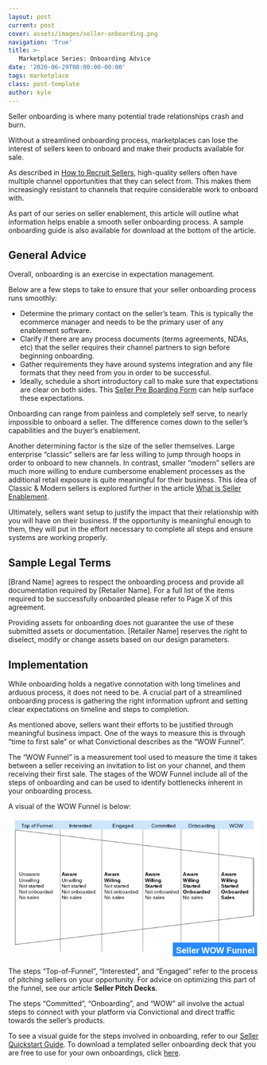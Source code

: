 ```yaml
---
layout: post
current: post
cover: assets/images/seller-onboarding.png
navigation: 'True'
title: >-
   Marketplace Series: Onboarding Advice
date: '2020-06-29T08:00:00-00:00'
tags: marketplace
class: post-template
author: kyle
---
```

Seller onboarding is where many potential trade relationships crash and burn. 

Without a streamlined onboarding process, marketplaces can lose the interest of sellers keen to onboard and make their products available for sale. 

As described in [How to Recruit Sellers](https://blog.convictional.com/how-to-recruit-sellers), high-quality sellers often have multiple channel opportunities that they can select from. This makes them increasingly resistant to channels that require considerable work to onboard with. 

As part of our series on seller enablement, this article will outline what information helps enable a smooth seller onboarding process. A sample onboarding guide is also available for download at the bottom of the article. 


## General Advice

Overall, onboarding is an exercise in expectation management. 

Below are a few steps to take to ensure that your seller onboarding process runs smoothly:

*   Determine the primary contact on the seller’s team. This is typically the ecommerce manager and needs to be the primary user of any enablement software.
*   Clarify if there are any process documents (terms agreements, NDAs, etc) that the seller requires their channel partners to sign before beginning onboarding.
*   Gather requirements they have around systems integration and any file formats that they need from you in order to be successful.
*   Ideally, schedule a short introductory call to make sure that expectations are clear on both sides. This [Seller Pre Boarding Form](https://support.convictional.com/seller-onboarding/seller-preboarding-form) can help surface these expectations.

Onboarding can range from painless and completely self serve, to nearly impossible to onboard a seller. The difference comes down to the seller’s capabilities and the buyer’s enablement. 

Another determining factor is the size of the seller themselves. Large enterprise “classic” sellers are far less willing to jump through hoops in order to onboard to new channels. In contrast, smaller “modern” sellers are much more willing to endure cumbersome enablement processes as the additional retail exposure is quite meaningful for their business. This idea of Classic & Modern sellers is explored further in the article [What is Seller Enablement](https://blog.convictional.com/what-is-seller-enablement-convictional).

Ultimately, sellers want setup to justify the impact that their relationship with you will have on their business. If the opportunity is meaningful enough to them, they will put in the effort necessary to complete all steps and ensure systems are working properly. 


## Sample Legal Terms

[Brand Name] agrees to respect the onboarding process and provide all documentation required by [Retailer Name]. For a full list of the items required to be successfully onboarded please refer to Page X of this agreement. 

Providing assets for onboarding does not guarantee the use of these submitted assets or documentation. [Retailer Name] reserves the right to diselect, modify or change assets based on our design parameters. 


## Implementation

While onboarding holds a negative connotation with long timelines and arduous process, it does not need to be. A crucial part of a streamlined onboarding process is gathering the right information upfront and setting clear expectations on timeline and steps to completion.

As mentioned above, sellers want their efforts to be justified through meaningful business impact. One of the ways to measure this is through “time to first sale” or what Convictional describes as the “WOW Funnel”. 

The “WOW Funnel” is a measurement tool used to measure the time it takes between a seller receiving an invitation to list on your channel, and them receiving their first sale. The stages of the WOW Funnel include all of the steps of onboarding and can be used to identify bottlenecks inherent in your onboarding process. 

A visual of the WOW Funnel is below:

![WOW Funnel](/assets/images/wow-funnel.png)

The steps “Top-of-Funnel”, “Interested”, and “Engaged” refer to the process of pitching sellers on your opportunity. For advice on optimizing this part of the funnel, see our article **Seller Pitch Decks**. 

The steps “Committed”, “Onboarding”, and “WOW” all involve the actual steps to connect with your platform via Convictional and direct traffic towards the seller’s products. 

To see a visual guide for the steps involved in onboarding, refer to our [Seller Quickstart Guide](https://support.convictional.com/seller-quickstart-guide). To download a templated seller onboarding deck that you are free to use for your own onboardings, click [here](https://docs.google.com/presentation/d/1F1VK3OoT_wOWY71G1aFG-Kz2RZtc_I8yeaoB9oflXeg/edit?usp=sharing).
